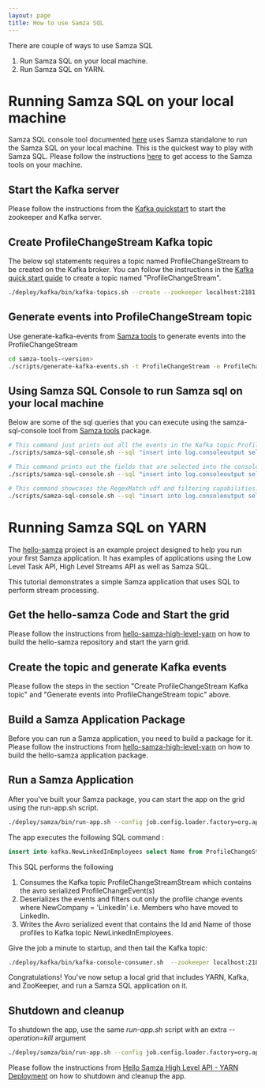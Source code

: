 ```yaml
---
layout: page
title: How to use Samza SQL
---
```

<!--
   Licensed to the Apache Software Foundation (ASF) under one or more
   contributor license agreements.  See the NOTICE file distributed with
   this work for additional information regarding copyright ownership.
   The ASF licenses this file to You under the Apache License, Version 2.0
   (the "License"); you may not use this file except in compliance with
   the License.  You may obtain a copy of the License at

       http://www.apache.org/licenses/LICENSE-2.0

   Unless required by applicable law or agreed to in writing, software
   distributed under the License is distributed on an "AS IS" BASIS,
   WITHOUT WARRANTIES OR CONDITIONS OF ANY KIND, either express or implied.
   See the License for the specific language governing permissions and
   limitations under the License.
-->

There are couple of ways to use Samza SQL

1. Run Samza SQL on your local machine.
2. Run Samza SQL on YARN.

# Running Samza SQL on your local machine  


Samza SQL console tool documented [here](samza-tools.html) uses Samza standalone to run the Samza SQL on your local machine. This is the quickest way to play with Samza SQL. Please follow the instructions [here](samza-tools.html) to get access to the Samza tools on your machine.

## Start the Kafka server

Please follow the instructions from the [Kafka quickstart](http://kafka.apache.org/quickstart) to start the zookeeper and Kafka server.

## Create ProfileChangeStream Kafka topic

The below sql statements requires a topic named ProfileChangeStream to be created on the Kafka broker. You can follow the instructions in the [Kafka quick start guide](http://kafka.apache.org/quickstart) to create a topic named "ProfileChangeStream".

```bash
./deploy/kafka/bin/kafka-topics.sh --create --zookeeper localhost:2181 --replication-factor 1 --partitions 1 --topic ProfileChangeStream
```

## Generate events into ProfileChangeStream topic

Use generate-kafka-events from [Samza tools](samza-tools.html) to generate events into the ProfileChangeStream

```bash
cd samza-tools-<version>
./scripts/generate-kafka-events.sh -t ProfileChangeStream -e ProfileChange
```

## Using Samza SQL Console to run Samza sql on your local machine

Below are some of the sql queries that you can execute using the samza-sql-console tool from [Samza tools](samza-tools.html) package.

```bash
# This command just prints out all the events in the Kafka topic ProfileChangeStream into console output as a json serialized payload.
./scripts/samza-sql-console.sh --sql "insert into log.consoleoutput select * from kafka.ProfileChangeStream"

# This command prints out the fields that are selected into the console output as a json serialized payload.
./scripts/samza-sql-console.sh --sql "insert into log.consoleoutput select Name, OldCompany, NewCompany from kafka.ProfileChangeStream"

# This command showcases the RegexMatch udf and filtering capabilities.
./scripts/samza-sql-console.sh --sql "insert into log.consoleoutput select Name as __key__, Name, NewCompany, RegexMatch('.*soft', OldCompany) from kafka.ProfileChangeStream where NewCompany = 'LinkedIn'"
```

# Running Samza SQL on YARN

The [hello-samza](https://github.com/apache/samza-hello-samza) project is an example project designed to help you run your first Samza application. It has examples of applications using the Low Level  Task API, High Level Streams API as well as Samza SQL.

This tutorial demonstrates a simple Samza application that uses SQL to perform stream processing.

## Get the hello-samza Code and Start the grid

Please follow the instructions from [hello-samza-high-level-yarn](hello-samza-high-level-yarn.html) on how to build the hello-samza repository and start the yarn grid. 

## Create the topic and generate Kafka events

Please follow the steps in the section "Create ProfileChangeStream Kafka topic" and "Generate events into ProfileChangeStream topic" above.

## Build a Samza Application Package

Before you can run a Samza application, you need to build a package for it. Please follow the instructions from [hello-samza-high-level-yarn](hello-samza-high-level-yarn.html) on how to build the hello-samza application package.

## Run a Samza Application

After you've built your Samza package, you can start the app on the grid using the run-app.sh script.

```bash
./deploy/samza/bin/run-app.sh --config job.config.loader.factory=org.apache.samza.config.factories.PropertiesConfigLoaderFactory --config job.config.loader.properties.path=$PWD/deploy/samza/config/page-view-filter-sql.properties
```

The app executes the following SQL command :
```sql
insert into kafka.NewLinkedInEmployees select Name from ProfileChangeStream where NewCompany = 'LinkedIn'
```

This SQL performs the following

1. Consumes the Kafka topic ProfileChangeStreamStream which contains the avro serialized ProfileChangeEvent(s) 
2. Deserializes the events and filters out only the profile change events where NewCompany = 'LinkedIn' i.e. Members who have moved to LinkedIn.
3. Writes the Avro serialized event that contains the Id and Name of those profiles to Kafka topic NewLinkedInEmployees.


Give the job a minute to startup, and then tail the Kafka topic:

```bash
./deploy/kafka/bin/kafka-console-consumer.sh  --zookeeper localhost:2181 --topic NewLinkedInEmployees
```

Congratulations! You've now setup a local grid that includes YARN, Kafka, and ZooKeeper, and run a Samza SQL application on it.

## Shutdown and cleanup

To shutdown the app, use the same _run-app.sh_ script with an extra _--operation=kill_ argument
```bash
./deploy/samza/bin/run-app.sh --config job.config.loader.factory=org.apache.samza.config.factories.PropertiesConfigLoaderFactory --config job.config.loader.properties.path=$PWD/deploy/samza/config/page-view-filter-sql.properties --operation=kill
```

Please follow the instructions from [Hello Samza High Level API - YARN Deployment](hello-samza-high-level-yarn.html) on how to shutdown and cleanup the app.
